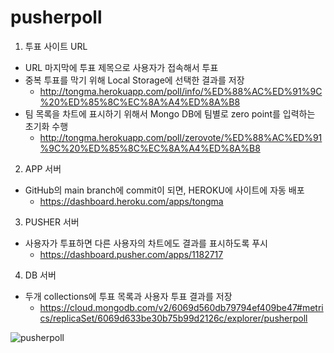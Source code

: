 # pusherpoll
1. 투표 사이트 URL
- URL 마지막에 투표 제목으로 사용자가 접속해서 투표
- 중복 투표를 막기 위해 Local Storage에 선택한 결과를 저장
  - http://tongma.herokuapp.com/poll/info/%ED%88%AC%ED%91%9C%20%ED%85%8C%EC%8A%A4%ED%8A%B8
- 팀 목록을 차트에 표시하기 위해서 Mongo DB에 팀별로 zero point를 입력하는 초기화 수행
  - http://tongma.herokuapp.com/poll/zerovote/%ED%88%AC%ED%91%9C%20%ED%85%8C%EC%8A%A4%ED%8A%B8

2. APP 서버
- GitHub의 main branch에 commit이 되면, HEROKU에 사이트에 자동 배포
  - https://dashboard.heroku.com/apps/tongma

3. PUSHER 서버
- 사용자가 투표하면 다른 사용자의 차트에도 결과를 표시하도록 푸시
  - https://dashboard.pusher.com/apps/1182717

4. DB 서버
- 두개 collections에 투표 목록과 사용자 투표 결과를 저장
  - https://cloud.mongodb.com/v2/6069d560db79794ef409be47#metrics/replicaSet/6069d633be30b75b99d2126c/explorer/pusherpoll

![pusherpoll](https://user-images.githubusercontent.com/14818193/117519436-6d858700-afde-11eb-935c-9a2cbdfca965.png)
